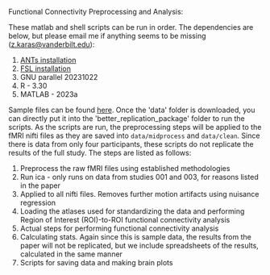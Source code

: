 Functional Connectivity Preprocessing and Analysis:

These matlab and shell scripts can be run in order. The dependencies are below, but please email me if anything seems to be missing (z.karas@vanderbilt.edu): 
1. [ANTs installation](https://github.com/ANTsX/ANTs/wiki/Compiling-ANTs-on-Linux-and-Mac-OS) 
2. [FSL installation](https://fsl.fmrib.ox.ac.uk/fsl/docs/#/install/index)
3. GNU parallel 20231022 
4. R - 3.30 
5. MATLAB - 2023a

Sample files can be found [here](https://drive.google.com/drive/folders/1cLQb45ozPdKxg0cbibWzD2cuI9EO3bts?usp=sharing). Once the 'data' folder is downloaded, you can directly put it into the 'better_replication_package' folder to run the scripts. As the scripts are run, the preprocessing steps will be applied to the fMRI nifti files as they are saved into `data/midprocess` and `data/clean`. Since there is data from only four participants, these scripts do not replicate the results of the full study. The steps are listed as follows:

1. Preprocess the raw fMRI files using established methodologies
2. Run ica - only runs on data from studies 001 and 003, for reasons listed in the paper
3. Applied to all nifti files. Removes further motion artifacts using nuisance regression
4. Loading the atlases used for standardizing the data and performing Region of Interest (ROI)-to-ROI functional connectivity analysis
5. Actual steps for performing functional connectivity analysis
6. Calculating stats. Again since this is sample data, the results from the paper will not be replicated, but we include spreadsheets of the results, calculated in the same manner
7. Scripts for saving data and making brain plots


